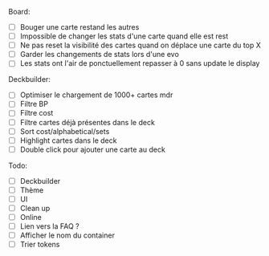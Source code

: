 Board:
- [ ] Bouger une carte restand les autres
- [ ] Impossible de changer les stats d'une carte quand elle est rest
- [ ] Ne pas reset la visibilité des cartes quand on déplace une carte du top X
- [ ] Garder les changements de stats lors d'une evo
- [ ] Les stats ont l'air de ponctuellement repasser à 0 sans update le display

Deckbuilder:
- [ ] Optimiser le chargement de 1000+ cartes mdr
- [ ] Filtre BP
- [ ] Filtre cost
- [ ] Filtre cartes déjà présentes dans le deck
- [ ] Sort cost/alphabetical/sets
- [ ] Highlight cartes dans le deck
- [ ] Double click pour ajouter une carte au deck

Todo:
- [ ] Deckbuilder
- [ ] Thème
- [ ] UI
- [ ] Clean up
- [ ] Online
- [ ] Lien vers la FAQ ?
- [ ] Afficher le nom du container
- [ ] Trier tokens
